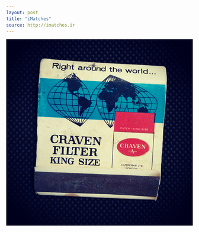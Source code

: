 ```yaml
---
layout: post
title: "iMatches"
source: http://imatches.ir
---
```


<img src="../assets/img/matches/matches-7.jpg">